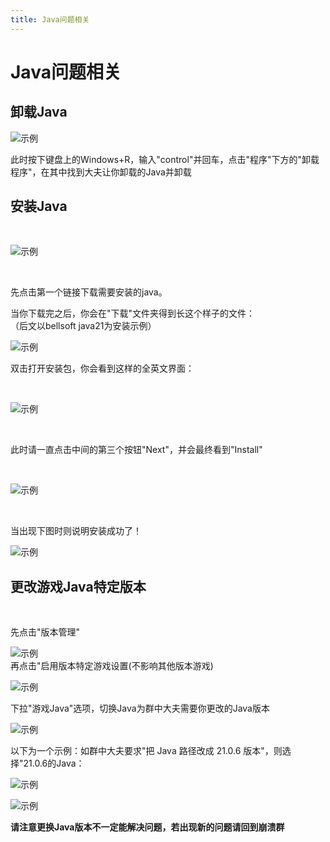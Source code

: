 ```yaml
---
title: Java问题相关
---
```


# Java问题相关

## 卸载Java

![示例](java/6.png)

此时按下键盘上的Windows+R，输入"control"并回车，点击"程序"下方的"卸载程序"，在其中找到大夫让你卸载的Java并卸载


## 安装Java

<br>

![示例](java/1.png)

<br>

先点击第一个链接下载需要安装的java。

当你下载完之后，你会在"下载"文件夹得到长这个样子的文件：<br>（后文以bellsoft java21为安装示例）

![示例](java/2.png)

双击打开安装包，你会看到这样的全英文界面：

<br>

![示例](java/3.png)

<br>

此时请一直点击中间的第三个按钮"Next"，并会最终看到"Install"

<br>

![示例](java/4.png)

<br>

当出现下图时则说明安装成功了！
<br>

![示例](java/5.png)
<br>

## 更改游戏Java特定版本
<br>

先点击"版本管理"
<br>

![示例](java/8.png)
<br>
再点击"启用版本特定游戏设置(不影响其他版本游戏)
<br>

![示例](java/9.png)
<br>

下拉"游戏Java"选项，切换Java为群中大夫需要你更改的Java版本
<br>

![示例](java/10.png)
<br>

以下为一个示例：如群中大夫要求"把 Java 路径改成 21.0.6 版本"，则选择"21.0.6的Java：
<br>

![示例](java/11.png)

![示例](java/12.png)
<br>

**请注意更换Java版本不一定能解决问题，若出现新的问题请回到崩溃群**

